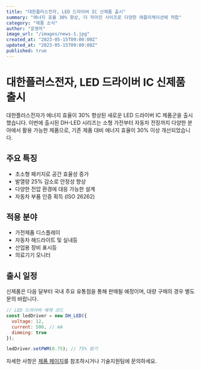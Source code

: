 ```yaml
---
title: "대한플러스전자, LED 드라이버 IC 신제품 출시"
summary: "에너지 효율 30% 향상, 더 작아진 사이즈로 다양한 애플리케이션에 적합"
category: "제품 소식"
author: "운영자"
image_url: "/images/news-1.jpg"
created_at: "2023-05-15T09:00:00Z"
updated_at: "2023-05-15T09:00:00Z"
published: true
---
```


# 대한플러스전자, LED 드라이버 IC 신제품 출시

대한플러스전자가 에너지 효율이 30% 향상된 새로운 LED 드라이버 IC 제품군을 출시했습니다. 이번에 출시된 DH-LED 시리즈는 소형 가전부터 자동차 전장까지 다양한 분야에서 활용 가능한 제품으로, 기존 제품 대비 에너지 효율이 30% 이상 개선되었습니다.

## 주요 특징

- 초소형 패키지로 공간 효율성 증가
- 발열량 25% 감소로 안정성 향상
- 다양한 전압 환경에 대응 가능한 설계
- 자동차 부품 인증 획득 (ISO 26262)

## 적용 분야

- 가전제품 디스플레이
- 자동차 헤드라이트 및 실내등
- 산업용 장비 표시등
- 의료기기 모니터

## 출시 일정

신제품은 다음 달부터 국내 주요 유통점을 통해 판매될 예정이며, 대량 구매의 경우 별도 문의 바랍니다.

```js
// LED 드라이버 예제 코드
const ledDriver = new DH_LED({
  voltage: 12,
  current: 500, // mA
  dimming: true
});

ledDriver.setPWM(0.75); // 75% 밝기
```

자세한 사항은 [제품 페이지](/products/led-driver)를 참조하시거나 기술지원팀에 문의하세요. 